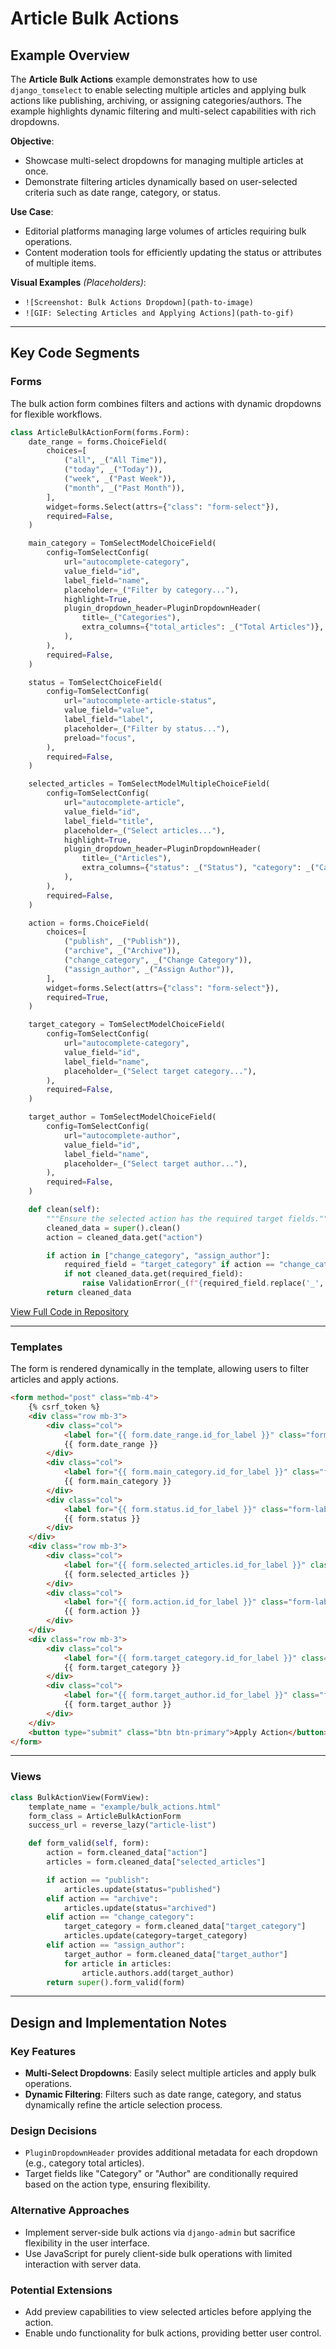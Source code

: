 # Article Bulk Actions

## Example Overview

The **Article Bulk Actions** example demonstrates how to use `django_tomselect` to enable selecting multiple articles and applying bulk actions like publishing, archiving, or assigning categories/authors. The example highlights dynamic filtering and multi-select capabilities with rich dropdowns.

**Objective**:
- Showcase multi-select dropdowns for managing multiple articles at once.
- Demonstrate filtering articles dynamically based on user-selected criteria such as date range, category, or status.

**Use Case**:
- Editorial platforms managing large volumes of articles requiring bulk operations.
- Content moderation tools for efficiently updating the status or attributes of multiple items.

**Visual Examples** *(Placeholders)*:
- `![Screenshot: Bulk Actions Dropdown](path-to-image)`
- `![GIF: Selecting Articles and Applying Actions](path-to-gif)`

---

## Key Code Segments

### Forms
The bulk action form combines filters and actions with dynamic dropdowns for flexible workflows.

```python
class ArticleBulkActionForm(forms.Form):
    date_range = forms.ChoiceField(
        choices=[
            ("all", _("All Time")),
            ("today", _("Today")),
            ("week", _("Past Week")),
            ("month", _("Past Month")),
        ],
        widget=forms.Select(attrs={"class": "form-select"}),
        required=False,
    )

    main_category = TomSelectModelChoiceField(
        config=TomSelectConfig(
            url="autocomplete-category",
            value_field="id",
            label_field="name",
            placeholder=_("Filter by category..."),
            highlight=True,
            plugin_dropdown_header=PluginDropdownHeader(
                title=_("Categories"),
                extra_columns={"total_articles": _("Total Articles")},
            ),
        ),
        required=False,
    )

    status = TomSelectChoiceField(
        config=TomSelectConfig(
            url="autocomplete-article-status",
            value_field="value",
            label_field="label",
            placeholder=_("Filter by status..."),
            preload="focus",
        ),
        required=False,
    )

    selected_articles = TomSelectModelMultipleChoiceField(
        config=TomSelectConfig(
            url="autocomplete-article",
            value_field="id",
            label_field="title",
            placeholder=_("Select articles..."),
            highlight=True,
            plugin_dropdown_header=PluginDropdownHeader(
                title=_("Articles"),
                extra_columns={"status": _("Status"), "category": _("Category")},
            ),
        ),
        required=False,
    )

    action = forms.ChoiceField(
        choices=[
            ("publish", _("Publish")),
            ("archive", _("Archive")),
            ("change_category", _("Change Category")),
            ("assign_author", _("Assign Author")),
        ],
        widget=forms.Select(attrs={"class": "form-select"}),
        required=True,
    )

    target_category = TomSelectModelChoiceField(
        config=TomSelectConfig(
            url="autocomplete-category",
            value_field="id",
            label_field="name",
            placeholder=_("Select target category..."),
        ),
        required=False,
    )

    target_author = TomSelectModelChoiceField(
        config=TomSelectConfig(
            url="autocomplete-author",
            value_field="id",
            label_field="name",
            placeholder=_("Select target author..."),
        ),
        required=False,
    )

    def clean(self):
        """Ensure the selected action has the required target fields."""
        cleaned_data = super().clean()
        action = cleaned_data.get("action")

        if action in ["change_category", "assign_author"]:
            required_field = "target_category" if action == "change_category" else "target_author"
            if not cleaned_data.get(required_field):
                raise ValidationError(_(f"{required_field.replace('_', ' ').capitalize()} is required for this action."))
        return cleaned_data
```
[View Full Code in Repository](#)

---

### Templates
The form is rendered dynamically in the template, allowing users to filter articles and apply actions.

```html
<form method="post" class="mb-4">
    {% csrf_token %}
    <div class="row mb-3">
        <div class="col">
            <label for="{{ form.date_range.id_for_label }}" class="form-label">Date Range</label>
            {{ form.date_range }}
        </div>
        <div class="col">
            <label for="{{ form.main_category.id_for_label }}" class="form-label">Category</label>
            {{ form.main_category }}
        </div>
        <div class="col">
            <label for="{{ form.status.id_for_label }}" class="form-label">Status</label>
            {{ form.status }}
        </div>
    </div>
    <div class="row mb-3">
        <div class="col">
            <label for="{{ form.selected_articles.id_for_label }}" class="form-label">Selected Articles</label>
            {{ form.selected_articles }}
        </div>
        <div class="col">
            <label for="{{ form.action.id_for_label }}" class="form-label">Action</label>
            {{ form.action }}
        </div>
    </div>
    <div class="row mb-3">
        <div class="col">
            <label for="{{ form.target_category.id_for_label }}" class="form-label">Target Category</label>
            {{ form.target_category }}
        </div>
        <div class="col">
            <label for="{{ form.target_author.id_for_label }}" class="form-label">Target Author</label>
            {{ form.target_author }}
        </div>
    </div>
    <button type="submit" class="btn btn-primary">Apply Action</button>
</form>
```

---

### Views

```python
class BulkActionView(FormView):
    template_name = "example/bulk_actions.html"
    form_class = ArticleBulkActionForm
    success_url = reverse_lazy("article-list")

    def form_valid(self, form):
        action = form.cleaned_data["action"]
        articles = form.cleaned_data["selected_articles"]

        if action == "publish":
            articles.update(status="published")
        elif action == "archive":
            articles.update(status="archived")
        elif action == "change_category":
            target_category = form.cleaned_data["target_category"]
            articles.update(category=target_category)
        elif action == "assign_author":
            target_author = form.cleaned_data["target_author"]
            for article in articles:
                article.authors.add(target_author)
        return super().form_valid(form)
```

---

## Design and Implementation Notes

### Key Features
- **Multi-Select Dropdowns**: Easily select multiple articles and apply bulk operations.
- **Dynamic Filtering**: Filters such as date range, category, and status dynamically refine the article selection process.

### Design Decisions
- `PluginDropdownHeader` provides additional metadata for each dropdown (e.g., category total articles).
- Target fields like "Category" or "Author" are conditionally required based on the action type, ensuring flexibility.

### Alternative Approaches
- Implement server-side bulk actions via `django-admin` but sacrifice flexibility in the user interface.
- Use JavaScript for purely client-side bulk operations with limited interaction with server data.

### Potential Extensions
- Add preview capabilities to view selected articles before applying the action.
- Enable undo functionality for bulk actions, providing better user control.
